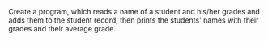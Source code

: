 Create a program, which reads a name of a student and his/her grades and adds them to the student record, then prints the students' names with their grades and their average grade.


